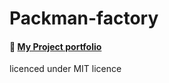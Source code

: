 # Packman-factory
#### 🔭 [My Project portfolio](https://github.com/Mr-Waffles/My-Portfolio)
licenced under MIT licence
